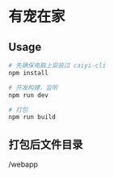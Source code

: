 # 有宠在家

## Usage

```bash
# 先确保电脑上安装过 caiyi-cli
npm install 

# 开发构建，监听
npm run dev

# 打包
npm run build
```
## 打包后文件目录
/webapp
